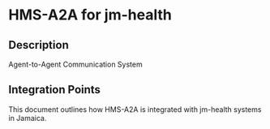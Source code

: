 # HMS-A2A for jm-health

## Description

Agent-to-Agent Communication System

## Integration Points

This document outlines how HMS-A2A is integrated with jm-health systems in Jamaica.
